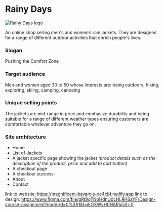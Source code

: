 # Rainy Days
![Rainy Days logo](https://raw.githubusercontent.com/NoroffFEU/first-year-cross-course-assignment-brief-one/master/RainyDays_Logo.png)

An online shop selling men's and women’s rain jackets. They are designed for a range of different outdoor activities that enrich people's lives.

### Slogan
Pushing the Comfort Zone 

### Target audience
Men and women aged 30 to 50 whose interests are: being outdoors, hiking, exploring, skiing, camping, canoeing 

### Unique selling points
The jackets are mid-range in price and emphasize durability and being suitable for a range of different weather types ensuring customers are comfortable whatever adventure they go on. 

### Site architecture
- Home 
- List of Jackets
- A jacket specific page showing the jacket
  _(product details such as the description of the product, price and add to cart button)_
- A checkout page
- A checkout success
- About
- Contact

link to website: https://magnificent-bavarois-cc4cbf.netlify.app
link to design: https://www.figma.com/file/gRt9qTNoHdnUdcHLRHSaYF/Design-course-assignment?node-id=0%3A1&t=jEGXWvH0NARIu5Xi-0
